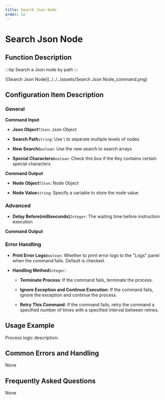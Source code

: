 ```yaml
---
title: Search Json Node
order: 12
---
```


# Search Json Node

## Function Description

:::tip 
Search a Json node by path
:::

![Search Json Node](../../../assets/Search Json Node_command.png)

## Configuration Item Description

### General

**Command Input**

- **Json Object**`TJson`: Json Object

- **Search Path**`string`: Use \ to separate multiple levels of nodes

- **New Search**`Boolean`: Use the new search to search arrays

- **Special Characters**`Boolean`: Check this box if the Key contains certain special characters.


**Command Output**

- **Node Object**`TJson`: Node Object

- **Node Value**`string`: Specify a variable to store the node value

### Advanced

- **Delay Before(milliseconds)**`Integer`: The waiting time before instruction execution


**Command Output**

### Error Handling

- **Print Error Logs**`Boolean`: Whether to print error logs to the "Logs" panel when the command fails. Default is checked. 

- **Handling Method**`Integer`:

    - **Terminate Process**: If the command fails, terminate the process.

    - **Ignore Exception and Continue Execution**: If the command fails, ignore the exception and continue the process.

    - **Retry This Command**: If the command fails, retry the command a specified number of times with a specified interval between retries.

## Usage Example

Process logic description:

## Common Errors and Handling

None

## Frequently Asked Questions

None

